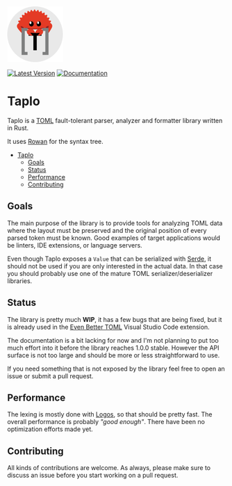 <div style="text-align:left"><img src="taplo-icon.png" width="128"></div>

[![Latest Version](https://img.shields.io/crates/v/taplo.svg)](https://crates.io/crates/taplo)
[![Documentation](https://docs.rs/taplo/badge.svg)](https://docs.rs/taplo)

# Taplo

Taplo is a [TOML](https://github.com/toml-lang/toml) fault-tolerant parser, analyzer and formatter library written in Rust.

It uses [Rowan](https://github.com/rust-analyzer/rowan) for the syntax tree.

- [Taplo](#taplo)
  - [Goals](#goals)
  - [Status](#status)
  - [Performance](#performance)
  - [Contributing](#contributing)

## Goals

The main purpose of the library is to provide tools for analyzing TOML data where the layout must be preserved and the original position of every parsed token must be known. Good examples of target applications would be linters, IDE extensions, or language servers.

Even though Taplo exposes a `Value` that can be serialized with [Serde](https://github.com/serde-rs/serde), it should not be used if you are only interested in the actual data. In that case you should probably use one of the mature TOML serializer/deserializer libraries.

## Status

The library is pretty much **WIP**, it has a few bugs that are being fixed, but it is already used in the [Even Better TOML](https://marketplace.visualstudio.com/items?itemName=tamasfe.even-better-toml) Visual Studio Code extension.

The documentation is a bit lacking for now and I'm not planning to put too much effort into it before the library reaches 1.0.0 stable. However the API surface is not too large and should be more or less straightforward to use.

If you need something that is not exposed by the library feel free to open an issue or submit a pull request.

## Performance

The lexing is mostly done with [Logos](https://github.com/maciejhirsz/logos), so that should be pretty fast. The overall performance is probably _"good enough"_. There have been no optimization efforts made yet.

## Contributing

All kinds of contributions are welcome. As always, please make sure to discuss an issue before you start working on a pull request.